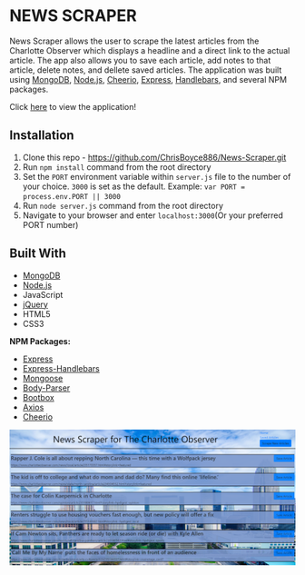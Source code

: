 # NEWS SCRAPER

News Scraper allows the user to scrape the latest articles from the Charlotte Observer which displays a headline and a direct link to the actual 
article. The app also allows you to save each article, add notes to that article, delete notes, and dellete saved articles. The application was
built using [MongoDB](https://www.mongodb.com/), [Node.js](https://nodejs.org/en/), [Cheerio](https://www.npmjs.com/package/cheerio), [Express](https://expressjs.com/), 
[Handlebars](https://www.npmjs.com/package/express-handlebars), and several NPM packages. 

Click [here]() to view the application!


## Installation 

1. Clone this repo - https://github.com/ChrisBoyce886/News-Scraper.git
2. Run `npm install` command from the root directory
3. Set the `PORT` environment variable within `server.js` file to the number of your choice. `3000` is set as the default. 
Example: `var PORT = process.env.PORT || 3000`
4. Run `node server.js` command from the root directory
5. Navigate to your browser and enter `localhost:3000`(Or your preferred PORT number)


## Built With
* [MongoDB](https://www.mongodb.com/)
* [Node.js](https://nodejs.org/en/docs/)
* JavaScript
* [jQuery](https://jquery.com/)
* HTML5
* CSS3

**NPM Packages:**

* [Express](https://www.npmjs.com/package/express)
* [Express-Handlebars](https://www.npmjs.com/package/express-handlebars)
* [Mongoose](https://www.npmjs.com/package/mongoose)
* [Body-Parser](https://www.npmjs.com/package/body-parser)
* [Bootbox](https://www.npmjs.com/package/bootbox)
* [Axios](https://www.npmjs.com/package/axios)
* [Cheerio](https://www.npmjs.com/package/cheerio)

![home-page-screenshot](public/assets/images/screenshot.PNG "home-page-screenshot")
